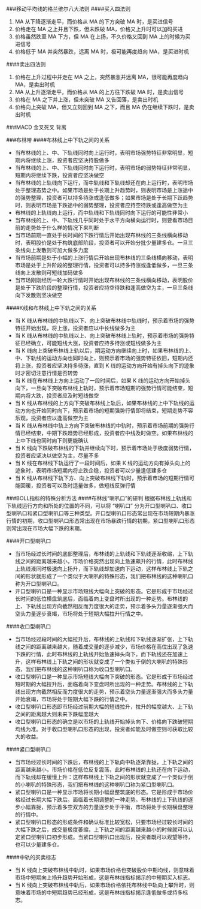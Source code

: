 ###移动平均线的格兰维尔八大法则
####买入四法则
1. MA 从下降逐渐走平，而价格从 MA 的下方突破 MA 时，是买进信号
2. 价格走在 MA 之上并且下跌，但未跌破 MA，价格又上升时可以加码买进
3. 价格虽然跌至 MA 下方，但 MA 在上扬，不久价格又回到 MA 上的时候为买进信号
4. 价格低于 MA 并突然暴跌，远离 MA 时，极可能再度趋向 MA，是买进时机

####卖出四法则
1. 价格在上升过程中并走在 MA 之上，突然暴涨并远离 MA，很可能再度趋向 MA，是卖出时机
2. MA 从上升逐渐走平，而价格从 MA 的上方往下跌破 MA 时，是卖出信号
3. 价格在 MA 之下并上涨，但未突破 MA 又告回落，是卖出时机
4. 价格向上突破 MA，但又立刻回到 MA 之下，而且 MA 仍在继续下跌时，是卖出时机

###MACD
金叉死叉
背离

###布林带
####布林线上中下轨之间的关系
- 当布林线的上、中、下轨线同时向上运行时，表明市场强势特征非常明显，短期内将继续上涨，投资者应坚决持股做多
- 当布林线的上、中、下轨线同时向下运行时，表明市场的弱势特征非常明显，短期内将继续下跌，投资者应坚决做空
- 当布林线的上轨线向下运行，而中轨线和下轨线却还在向上运行时，表明市场处于整理态势之中。如果市场是处于长期上升趋势时，则表明市场是上涨途中的强势整理，投资者可以持多待涨或逢低做多；如果市场是处于长期下跃趋势时，则表明市场是下跌途中的弱势整理，投资者应持空待跌或逢高做空为主
- 布林线的上轨线向上运行，而中轨线和下轨线同时向下运行的可能性非常小
- 当布林线的上、中、下轨线几乎同时处于水平方向横向运行时，则要看市场目前的走势处于什么样的情况下来判断
- 当市场前期一直处于长时间的下跌行情后开始出现布林线的三条线横向移动时，表明股价是处于构筑底部阶段，投资者可以开始分批少量建多仓。一旦三条线向上发散则可加大做多力度
- 当市场前期是处于小幅的上涨行情后开始出现布林线的三条线横向移动，表明市场是处于上升阶段的整理行情，投资者可以持多待涨或逢低做多，一旦三条线向上发散则可短线加码做多 
- 当市场刚刚经历一轮大跌行情时开始出现布林线的三条线横向移动，表明股价是处于下跌阶段的整理行情，投资者应持空待跌和逢高做空为主，一旦三条线向下发散则坚决做空

####K线和布林线上中下轨之间的关系
- 当 K 线从布林线的中轨线以下、向上突破布林线中轨线时，预示着市场的强势特征开始出现，将上涨，投资者应以中长线做多为主
- 当 K 线从布林线的中轨线以上、向上突破布林线上轨时，预示着市场的强势特征已经确立，可能短线大涨，投资者应持多待涨或短线做多为主
- 当 K 线向上突破布林线上轨以后，期运动方向继续向上时，如果布林线的上、中、下轨线的运动方向也同时向上，则预示着市场的强势特征依旧，短期内还将上涨，投资者应坚决持多待涨，直到 K 线的运动方向开始有掉头向下的迹象时才密切注意行情是否转势
- 当 K 线在布林线上方向上运动了一段时间后，如果 K 线的运动方向开始掉头向下，一旦向下突破布林线上轨时，预示着市场短期的强势行情可能结束，短期内将大跌，投资者应及时短线做空
- 当 K 线从布林线的上方向下突破布林线上轨后，如果布林线的上中下轨线的运动方向也开始同时向下，预示着市场的短期强势行情即将结束，短期走势不容乐观，投资者应以逢高做空为主
- 当 K 线从布林线中轨上方向下突破布林线的中轨时，预示着市场前期的强势行情已经结束，中期下跌趋势已经形成，投资者应中线及时做空。如果布林线的上中下线也同时向下则更能确认
- 当 K 线向下跌破布林线的下轨并继续向下时，预示着市场处于极度弱势行情，投资者应坚决以做空为主，尽量不多
- 当 K 线在布林线下轨运行了一段时间后，如果 K 线的运动方向有掉头向上的迹象时，表明市场短期内将止跌企稳，投资者可以少量逢低建多仓
- 当 K 线从布林线下轨下方、向上突破布林线下轨时，预示着市场的短期行情可能回暖，投资者可以及时适量做多，做短线反弹行情

###BOLL指标的特殊分析方法
####布林线“喇叭口”的研判
根据布林线上轨线和下轨线运行方向和所处的位置的不同，可以将 “喇叭口” 分为开口型喇叭口、收口型喇叭口和紧口型喇叭口等三种类型。开口型喇叭口形态常出现在市场短期内暴涨行情的初期，收口型喇叭口形态常出现在市场暴跌行情的初期，紧口型喇叭口形态则常出现在市场大幅下跌的末期。

####开口型喇叭口
- 当市场经过长时间的底部整理后，布林线的上轨线和下轨线逐渐收缩，上下轨线之间的距离越来越小，市场价格突然出现向上急速飙升的行情，此时布林线上轨线液同时极速向上扬升，而下轨线却加速向下运动，这样布林线上下轨之间的形状就形成了一个类似于大喇叭的特殊形态，我们把布林线的这种喇叭口称为开口型喇叭口。
- 开口型喇叭口是一种显示市场短线大幅向上突破的形态。它是形成于市场经过长时间的低位横盘筑底后，面临着向上变盘时所出现的一种走势。布林线的上、下轨线出现方向截然相反而力度很大的走势，预示着多头力量逐渐强大而空头力量逐步衰竭，市场将处于短期大幅拉升行情之中。

####收口型喇叭口
- 当市场经过段时间的大幅拉升后，布林线的上轨线和下轨线逐渐扩张，上下轨线之间的距离越来越大，随着成交量的逐步减少，市场价格在高位出现了急速下跌的行情，此时布林线的上轨线开始急速掉头向下，而下轨线还在加速上升，这样布林线上下轨之间的形状就变成了一个类似于倒的大喇叭的特殊形态，我们把布林线的这种喇叭口称为收口型喇叭口。
- 收口型喇叭口是一种显示市场短线大幅向下突破的形态。它是形成于市场经过短时期的大幅拉升后，面临着向下变盘时所出现的一种走势。布林线的上下轨线出现方向截然相反而力度很大的走势，预示着空头力量逐渐强大而多头力量开始衰竭，市场将处于短期大幅下跌的行情之中。
- 收口型喇叭口形态即市场经过前期大幅的短线拉升，拉升的幅度越大、上下轨之间的距离越大则未来下跌幅度越大
- 收口型喇叭口形态的确立是以市场的上轨线开始掉头向下、价格向下跌破短期均线为准。对于收口型喇叭口形态的出现，投资者如能及时做空则可获取比较大的收益。

####紧口型喇叭口
- 当市场经过长时间的下跌后，布林线的上下轨向中轨逐渐靠拢，上下轨之间的距离越来越小，市场价格在低位反复震荡，此时布林线的上轨还在向下运动，而下轨线却在缓慢上升：这样布林线上下轨之间的形状就变成了一个类似于倒的小喇叭的特殊形态，我们把布林线的这种喇叭口称为紧口型喇叭口。
- 紧口型喇叭口是一种显示市场将长期小幅盘整筑底的形态。它是形成于市场价格经过长期大幅下跌后。面临着长期调整的一种走势。布林线的上下轨线的逐步小幅靠拢，预示着多空双方的力量逐步处于平衡，市场将处于长期横盘整理的行情中。
- 紧口型喇叭口形态的形成条件和确认标准比较宽松，只要市场经过较长时间的大幅下跌之后，成交量极度萎缩，上下轨之间的距离越来越小的时候就可以认定紧口型喇叭口初步形成。当紧口型喇叭口出现后，投资者既可以观望等待，也可以少量建多仓。

####中轨的买卖标志
- 当 K 线向上突破布林线中轨时，如果市场价格也突破股价中期均线，则意味着市场中短期向上扬升趋势开始形成，这是布林线指标揭示的中短期买入标志。
- 当 K 线向上突破布林线中轨后，如果市场价格依托布林线中轨向上攀升时，则意味着市场的中短期趋势已经形成，这是布林线指标揭示逢低做多或持多标志。
